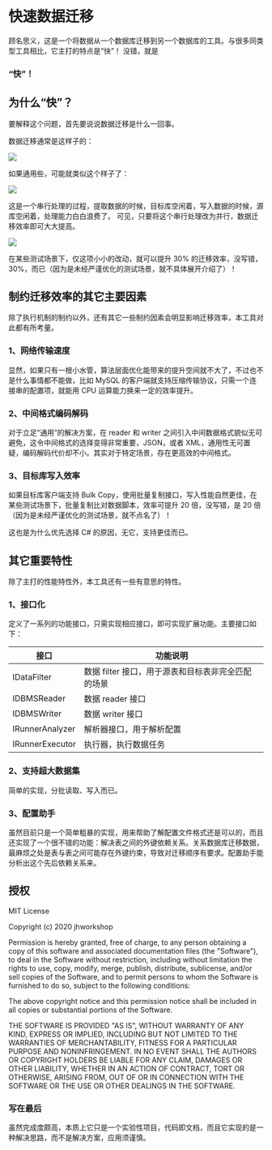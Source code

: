 # 快速数据迁移
顾名思义，这是一个将数据从一个数据库迁移到另一个数据库的工具。与很多同类型工具相比，它主打的特点是“快”！
没错，就是
### “快”！

## 为什么“快”？
要解释这个问题，首先要说说数据迁移是什么一回事。

数据迁移通常是这样子的：

![](https://ebuy.ucoz.com/rdm/seq1.png)

如果通用些，可能就类似这个样子了：

![](https://ebuy.ucoz.com/rdm/seq2.png)

这是一个串行处理的过程，提取数据的时候，目标库空闲着，写入数据的时候，源库空闲着，处理能力白白浪费了。
可见，只要将这个串行处理改为并行，数据迁移效率即可大大提高。

![](https://ebuy.ucoz.com/rdm/seq3.png)

在某些测试场景下，仅这项小小的改动，就可以提升 30% 的迁移效率，没写错，30%，而已（因为是未经严谨优化的测试场景，就不具体展开介绍了）！

## 制约迁移效率的其它主要因素
除了执行机制的制约以外，还有其它一些制约因素会明显影响迁移效率，本工具对此都有所考量。

### 1、网络传输速度
显然，如果只有一根小水管，算法层面优化能带来的提升空间就不大了，不过也不是什么事情都不能做，比如 MySQL 的客户端就支持压缩传输协议，只需一个连接串的配置项，就能用 CPU 运算能力换来一定的效率提升。

### 2、中间格式编码解码
对于立足“通用”的解决方案，在 reader 和 writer 之间引入中间数据格式貌似无可避免，这令中间格式的选择变得非常重要，JSON，或者 XML，通用性无可置疑，编码解码代价却不小。其实对于特定场景，存在更高效的中间格式。

### 3、目标库写入效率
如果目标库客户端支持 Bulk Copy，使用批量复制接口，写入性能自然更佳，在某些测试场景下，批量复制比对数据脚本，效率可提升 20 倍，没写错，是 20 倍（因为是未经严谨优化的测试场景，就不点名了）！

这也是为什么优先选择 C# 的原因，无它，支持更佳而已。

## 其它重要特性
除了主打的性能特性外，本工具还有一些有意思的特性。

### 1、接口化
定义了一系列的功能接口，只需实现相应接口，即可实现扩展功能。主要接口如下：

| 接口 | 功能说明 |
| ---- | -------- |
| IDataFilter | 数据 filter 接口，用于源表和目标表非完全匹配的场景 |
| IDBMSReader | 数据 reader 接口 |
| IDBMSWriter | 数据 writer 接口 |
| IRunnerAnalyzer | 解析器接口，用于解析配置 |
| IRunnerExecutor | 执行器，执行数据任务 |

### 2、支持超大数据集
简单的实现，分批读取、写入而已。

### 3、配置助手
虽然目前只是一个简单粗暴的实现，用来帮助了解配置文件格式还是可以的，而且还实现了一个很不错的功能：解决表之间的外键依赖关系。关系数据库迁移数据，最麻烦之处是表与表之间可能存在外键约束，导致对迁移顺序有要求。配置助手能分析出这个先后依赖关系来。

## 授权
MIT License

Copyright (c) 2020 jhworkshop

Permission is hereby granted, free of charge, to any person obtaining a copy of this software and associated documentation files (the "Software"), to deal in the Software without restriction, including without limitation the rights to use, copy, modify, merge, publish, distribute, sublicense, and/or sell copies of the Software, and to permit persons to whom the Software is furnished to do so, subject to the following conditions:

The above copyright notice and this permission notice shall be included in all copies or substantial portions of the Software.

THE SOFTWARE IS PROVIDED "AS IS", WITHOUT WARRANTY OF ANY KIND, EXPRESS OR IMPLIED, INCLUDING BUT NOT LIMITED TO THE WARRANTIES OF MERCHANTABILITY, FITNESS FOR A PARTICULAR PURPOSE AND NONINFRINGEMENT. IN NO EVENT SHALL THE AUTHORS OR COPYRIGHT HOLDERS BE LIABLE FOR ANY CLAIM, DAMAGES OR OTHER LIABILITY, WHETHER IN AN ACTION OF CONTRACT, TORT OR OTHERWISE, ARISING FROM, OUT OF OR IN CONNECTION WITH THE SOFTWARE OR THE USE OR OTHER DEALINGS IN THE SOFTWARE.

### 写在最后
虽然完成度颇高，本质上它只是一个实验性项目，代码即文档，而且它实现的是一种解决思路，而不是解决方案，应用须谨慎。
